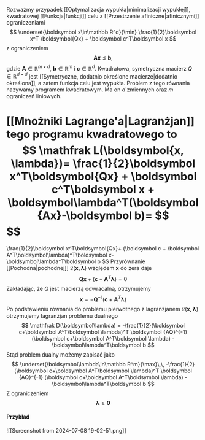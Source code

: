 Rozważmy przypadek [[Optymalizacja wypukła|minimalizacji wypukłej]], kwadratowej [[Funkcja|funkcji]] celu z [[Przestrzenie afiniczne|afinicznymi]] ograniczeniami
$$
\underset{\boldsymbol x\in\mathbb R^d}{\min}
\frac{1}{2}\boldsymbol x^T
\boldsymbol{Qx} +
\boldsymbol c^T\boldsymbol x
$$
z ograniczeniem 
$$
\boldsymbol{Ax}\le\boldsymbol b,
$$
gdzie $\boldsymbol A\in\mathbb R^{m\times d}$, $\boldsymbol b\in\mathbb R^m$ i $\boldsymbol c\in\mathbb R^d$. Kwadratowa, symetryczna macierz $Q\in\mathbb R^{d\times d}$ jest [[Symetryczne, dodatnio określone macierze|dodatnio określona]], a zatem funkcja celu jest wypukła. Problem z tego równania nazywamy programem kwadratowym. Ma on $d$ zmiennych oraz $m$ ograniczeń liniowych. 

[[Mnożniki Lagrange'a|Lagranżjan]] tego programu kwadratowego to 
$$
\mathfrak L(\boldsymbol{x, \lambda})=
\frac{1}{2}\boldsymbol x^T\boldsymbol{Qx} +
\boldsymbol c^T\boldsymbol x +
\boldsymbol\lambda^T(\boldsymbol {Ax}-\boldsymbol b)=
$$
$$
=
\frac{1}{2}\boldsymbol x^T\boldsymbol{Qx}+
(\boldsymbol c + \boldsymbol A^T\boldsymbol\lambda)^T\boldsymbol x-
\boldsymbol\lambda^T\boldsymbol b
$$
Przyrównanie [[Pochodna|pochodnej]] $\mathfrak L(\boldsymbol{x, \lambda})$ względem $\boldsymbol x$ do zera daje
$$
\boldsymbol{Qx} +
(\boldsymbol c + \boldsymbol A^T\boldsymbol \lambda) = 0
$$
Zakładając, że $Q$ jest macierzą odwracalną, otrzymujemy 
$$
\boldsymbol x =
-\boldsymbol Q^{-1}(\boldsymbol c+\boldsymbol A^T\boldsymbol\lambda)
$$
Po podstawieniu równania do problemu pierwotnego z lagranżjanem $\mathfrak L(\boldsymbol{x, \lambda})$ otrzymujemy lagranżjan problemu dualnego 
$$
\mathfrak D(\boldsymbol\lambda) =
-\frac{1}{2}(\boldsymbol c+\boldsymbol A^T\boldsymbol \lambda)^T
\boldsymbol {AQ}^{-1}
(\boldsymbol c+\boldsymbol A^T\boldsymbol \lambda) -
\boldsymbol\lambda^T\boldsymbol b
$$
Stąd problem dualny możemy zapisać jako
$$
\underset{\boldsymbol\lambda\in\mathbb R^m}{\max}\,\,
-\frac{1}{2}(\boldsymbol c+\boldsymbol A^T\boldsymbol \lambda)^T
\boldsymbol {AQ}^{-1}
(\boldsymbol c+\boldsymbol A^T\boldsymbol \lambda) -
\boldsymbol\lambda^T\boldsymbol b
$$
Z ograniczeniem 
$$
\boldsymbol\lambda\ge\boldsymbol0
$$

#### Przykład
![[Screenshot from 2024-07-08 19-02-51.png]]
